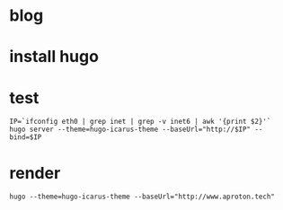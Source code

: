 # blog

# install hugo

# test
```
IP=`ifconfig eth0 | grep inet | grep -v inet6 | awk '{print $2}'`
hugo server --theme=hugo-icarus-theme --baseUrl="http://$IP" --bind=$IP
```

# render
```
hugo --theme=hugo-icarus-theme --baseUrl="http://www.aproton.tech"
```